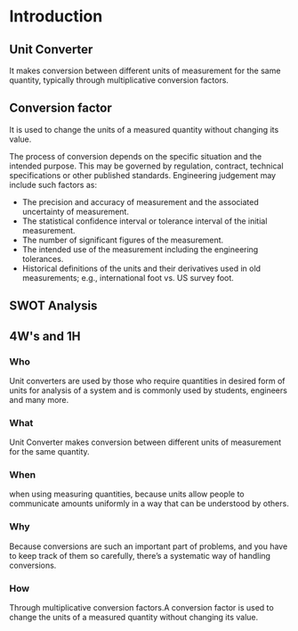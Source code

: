 # Introduction 
## Unit Converter 
It makes conversion between different units of measurement for the same quantity, typically through multiplicative conversion factors.
## Conversion factor
It is used to change the units of a measured quantity without changing its value.

The process of conversion depends on the specific situation and the intended purpose. This may be governed by regulation, contract, technical specifications or other published standards. Engineering judgement may include such factors as:
- The precision and accuracy of measurement and the associated uncertainty of measurement.
- The statistical confidence interval or tolerance interval of the initial measurement.
- The number of significant figures of the measurement.
- The intended use of the measurement including the engineering tolerances.
- Historical definitions of the units and their derivatives used in old measurements; e.g., international foot vs. US survey foot.
## SWOT Analysis 
## 4W's and 1H
### Who
Unit converters are used by those who require quantities in desired form of units for analysis of a system and is commonly used by students, engineers and many more. 
### What
Unit Converter makes conversion between different units of measurement for the same quantity.
### When
when using measuring quantities, because units allow people to communicate amounts uniformly in a way that can be understood by others.
### Why
Because conversions are such an important part of problems, and you have to keep track of them so carefully, there’s a systematic way of handling conversions.
### How
Through multiplicative conversion factors.A conversion factor is used to change the units of a measured quantity without changing its value.
